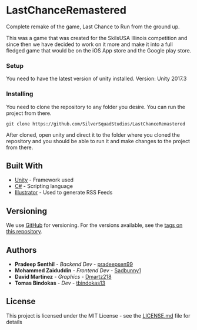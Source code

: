 # LastChanceRemastered

Complete remake of the game, Last Chance to Run from the ground up. 

This was a game that was created for the SkilsUSA Illinois competition and since then we have decided to work on it more and make it into a full fledged game that would be on the iOS App store and the Google play store.

### Setup

You need to have the latest version of unity installed. 
Version: Unity 2017.3

### Installing

You need to clone the repository to any folder you desire. You can run the project from there.

```
git clone https://github.com/SilverSquadStudios/LastChanceRemastered
```

After cloned, open unity and direct it to the folder where you cloned the repository and you should be able to run it and make changes to the project from there.

## Built With

* [Unity](https://unity3d.com/) - Framework used
* [C#](https://maven.apache.org/) - Scripting language
* [Illustrator](http://www.adobe.com/products/illustrator.html) - Used to generate RSS Feeds

## Versioning

We use [GitHub](https://github.com/) for versioning. For the versions available, see the [tags on this repository](https://github.com/SilverSquadStudios/LastChanceRemastered/releases). 

## Authors

* **Pradeep Senthil** - *Backend Dev* - [pradeepsen99](https://github.com/pradeepsen99)
* **Mohammed Zaiduddin** - *Frontend Dev* - [Sadbunny1](https://github.com/Sadbunny1)
* **David Martinez** - *Graphics* - [Dmartz218](https://github.com/Dmartz218)
* **Tomas Bindokas** - *Dev* - [tbindokas13](https://github.com/tbindokas13)

## License

This project is licensed under the MIT License - see the [LICENSE.md](LICENSE.md) file for details

